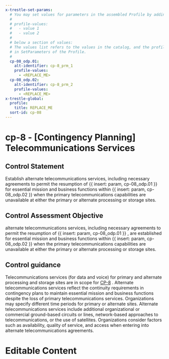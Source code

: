```yaml
---
x-trestle-set-params:
  # You may set values for parameters in the assembled Profile by adding
  #
  # profile-values:
  #   - value 1
  #   - value 2
  #
  # below a section of values:
  # The values list refers to the values in the catalog, and the profile-values represent values
  # in SetParameters of the Profile.
  #
  cp-08_odp.01:
    alt-identifier: cp-8_prm_1
    profile-values:
      - <REPLACE_ME>
  cp-08_odp.02:
    alt-identifier: cp-8_prm_2
    profile-values:
      - <REPLACE_ME>
x-trestle-global:
  profile:
    title: REPLACE_ME
  sort-id: cp-08
---
```


# cp-8 - \[Contingency Planning\] Telecommunications Services

## Control Statement

Establish alternate telecommunications services, including necessary agreements to permit the resumption of {{ insert: param, cp-08_odp.01 }} for essential mission and business functions within {{ insert: param, cp-08_odp.02 }} when the primary telecommunications capabilities are unavailable at either the primary or alternate processing or storage sites.

## Control Assessment Objective

alternate telecommunications services, including necessary agreements to permit the resumption of {{ insert: param, cp-08_odp.01 }} , are established for essential mission and business functions within {{ insert: param, cp-08_odp.02 }} when the primary telecommunications capabilities are unavailable at either the primary or alternate processing or storage sites.

## Control guidance

Telecommunications services (for data and voice) for primary and alternate processing and storage sites are in scope for [CP-8](#cp-8) . Alternate telecommunications services reflect the continuity requirements in contingency plans to maintain essential mission and business functions despite the loss of primary telecommunications services. Organizations may specify different time periods for primary or alternate sites. Alternate telecommunications services include additional organizational or commercial ground-based circuits or lines, network-based approaches to telecommunications, or the use of satellites. Organizations consider factors such as availability, quality of service, and access when entering into alternate telecommunications agreements.

# Editable Content

<!-- Make additions and edits below -->
<!-- The above represents the contents of the control as received by the profile, prior to additions. -->
<!-- If the profile makes additions to the control, they will appear below. -->
<!-- The above markdown may not be edited but you may edit the content below, and/or introduce new additions to be made by the profile. -->
<!-- If there is a yaml header at the top, parameter values may be edited. Use --set-parameters to incorporate the changes during assembly. -->
<!-- The content here will then replace what is in the profile for this control, after running profile-assemble. -->
<!-- The current profile has no added parts for this control, but you may add new ones here. -->
<!-- Each addition must have a heading either of the form ## Control my_addition_name -->
<!-- or ## Part a. (where the a. refers to one of the control statement labels.) -->
<!-- "## Control" parts are new parts added after the statement part. -->
<!-- "## Part" parts are new parts added into the top-level statement part with that label. -->
<!-- Subparts may be added with nested hash levels of the form ### My Subpart Name -->
<!-- underneath the parent ## Control or ## Part being added -->
<!-- See https://ibm.github.io/compliance-trestle/tutorials/ssp_profile_catalog_authoring/ssp_profile_catalog_authoring for guidance. -->
